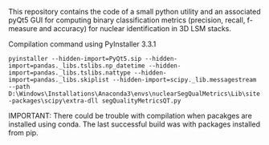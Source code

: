 This repository contains the code of a small python utility and an associated pyQt5
GUI for computing binary classification metrics (precision, recall, f-measure and accuracy)
for nuclear identification in 3D LSM stacks.

Compilation command using PyInstaller 3.3.1

`pyinstaller --hidden-import=PyQt5.sip --hidden-import=pandas._libs.tslibs.np_datetime --hidden-import=pandas._libs.tslibs.nattype --hidden-import=pandas._libs.skiplist --hidden-import=scipy._lib.messagestream --path D:\Windows\Installations\Anaconda3\envs\nuclearSegQualMetrics\Lib\site-packages\scipy\extra-dll segQualityMetricsQT.py`

IMPORTANT:
There could be trouble with compilation when pacakges are installed using conda. The last successful
build was with packages installed from pip. 